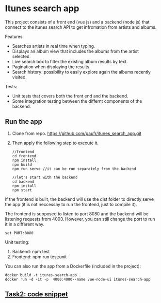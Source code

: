 # Itunes search app

This project consists of a front end (vue js) and a backend (node js) that connect to the itunes search API to get infromation from artists and albums.

Features:
 - Searches artists in real time when typing.
 - Displays an album view that includes the albums from the artist selected.
 - Live search box to filter the existing album results by text.
 - Pagination when displaying the results.
 - Search history: possibility to easily explore again the albums recently visited.
 
 Tests:
 
 - Unit tests that covers both the front end and the backend.
 - Some integration testing between the differnt components of the backend.

## Run the app

 1. Clone from repo. https://github.com/paufr/itunes_search_app.git
 2. Then apply the following step to execute it.
	
	
		//frontend
		cd frontend
		npm install
		npm build
		npm run serve //it can be run separately from the backend

		//let's start with the backend
		cd backend
		npm install
		npm start

If the frontend is built, the backend will use the dist folder to directly serve the app (it is not neccessay to run the frontend, just to compile it).

The frontend is supposed to listen to port 8080 and the backend will be listening requests from 4000. However, you can still change the port to run it in a different way.

	set PORT:8080

Unit testing:

 1. Backend: npm test
 2. Frontend: npm run test:unit

You can also run the app from a Dockerfile (included in the project):

	docker build -t itunes-search-app .
	docker run -d -it -p  4000:4000--name vue-node-ui itunes-search-app


## [Task2: code snippet ](task2.md)
